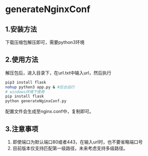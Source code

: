 # generateNginxConf

## 1.安装方法
下载压缩包解压即可，需要python3环境

## 2.使用方法
解压包后，进入目录下，在url.txt中输入url，然后执行
```bash
pip3 install flask
nohup python3 app.py & #后台运行
# windows环境下使用
pip install flask
python generateNginxConf.py
```
配置文件会生成至nginx.conf中，复制即可。

## 3.注意事项

1. 即使端口为默认端口80或者443，在输入url时，也不要省略端口号
2. 目前版本仅支持匹配第一级路径，未来考虑支持多级路径。